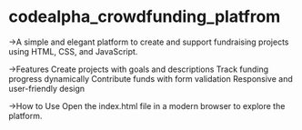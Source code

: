 # codealpha_crowdfunding_platfrom


->A simple and elegant platform to create and support fundraising projects using HTML, CSS, and JavaScript.

->Features
Create projects with goals and descriptions
Track funding progress dynamically
Contribute funds with form validation
Responsive and user-friendly design


->How to Use
Open the index.html file in a modern browser to explore the platform.
